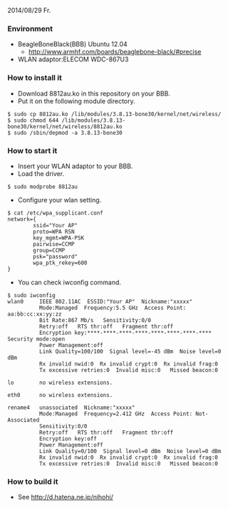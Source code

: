 2014/08/29 Fr.

### Environment
- BeagleBoneBlack(BBB) Ubuntu 12.04
    - http://www.armhf.com/boards/beaglebone-black/#precise
- WLAN adaptor:ELECOM WDC-867U3

### How to install it
- Download 8812au.ko in this repository on your BBB.
- Put it on the following module directory.
```
$ sudo cp 8812au.ko /lib/modules/3.8.13-bone30/kernel/net/wireless/
$ sudo chmod 644 /lib/modules/3.8.13-bone30/kernel/net/wireless/8812au.ko 
$ sudo /sbin/depmod -a 3.8.13-bone30
```
### How to start it
- Insert your WLAN adaptor to your BBB.
- Load the driver.
```
$ sudo modprobe 8812au
```
- Configure your wlan setting.
```
$ cat /etc/wpa_supplicant.conf
network={
        ssid="Your AP"
        proto=WPA RSN   
        key_mgmt=WPA-PSK
        pairwise=CCMP
        group=CCMP
        psk="password"
        wpa_ptk_rekey=600
}
```
- You can check iwconfig command.
```
$ sudo iwconfig
wlan0     IEEE 802.11AC  ESSID:"Your AP"  Nickname:"xxxxx"
          Mode:Managed  Frequency:5.5 GHz  Access Point: aa:bb:cc:xx:yy:zz
          Bit Rate:867 Mb/s   Sensitivity:0/0  
          Retry:off   RTS thr:off   Fragment thr:off
          Encryption key:****-****-****-****-****-****-****-****   Security mode:open
          Power Management:off
          Link Quality=100/100  Signal level=-45 dBm  Noise level=0 dBm
          Rx invalid nwid:0  Rx invalid crypt:0  Rx invalid frag:0
          Tx excessive retries:0  Invalid misc:0   Missed beacon:0

lo        no wireless extensions.

eth0      no wireless extensions.

rename4   unassociated  Nickname:"xxxxx"
          Mode:Managed  Frequency=2.412 GHz  Access Point: Not-Associated   
          Sensitivity:0/0  
          Retry:off   RTS thr:off   Fragment thr:off
          Encryption key:off
          Power Management:off
          Link Quality=0/100  Signal level=0 dBm  Noise level=0 dBm
          Rx invalid nwid:0  Rx invalid crypt:0  Rx invalid frag:0
          Tx excessive retries:0  Invalid misc:0   Missed beacon:0
```
### How to build it
- See http://d.hatena.ne.jp/nihohi/